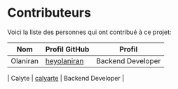 # Contributeurs

Voici la liste des personnes qui ont contribué à ce projet:

| Nom | Profil GitHub | Profil |
|-----|---------------|---------|
| Olaniran |  [heyolaniran](https://github.com/heyolaniran) | Backend Developer |

| Calyte |  [calyarte](https://github.com/calyarte) | Backend Developer |